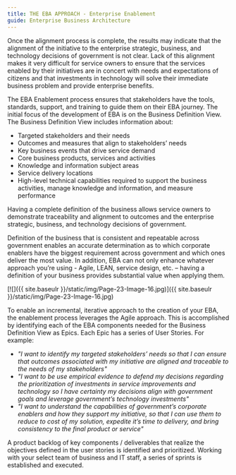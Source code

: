 ```yaml
---
title: THE EBA APPROACH - Enterprise Enablement
guide: Enterprise Business Architecture
---
```


Once the alignment process is complete, the results may indicate that the alignment of the initiative to the enterprise strategic, business, and technology decisions of government is not clear. Lack of this alignment makes it very difficult for service owners to ensure that the services enabled by their initiatives are in concert with needs and expectations of citizens and that investments in technology will solve their immediate business problem and provide enterprise benefits.

The EBA Enablement process ensures that stakeholders have the tools, standards, support, and training to guide them on their EBA journey. The initial focus of the development of EBA is on the Business Definition View. The Business Definition View includes information about:

* Targeted stakeholders and their needs
* Outcomes and measures that align to stakeholders’ needs
* Key business events that drive service demand
* Core business products, services and activities
* Knowledge and information subject areas
* Service delivery locations
* High-level technical capabilities required to support the business activities, manage knowledge and information, and measure performance

Having a complete definition of the business allows service owners to demonstrate traceability and alignment to outcomes and the enterprise strategic, business, and technology decisions of government.

Definition of the business that is consistent and repeatable across government enables an accurate determination as to which corporate enablers have the biggest requirement across government and which ones deliver the most value. In addition, EBA can not only enhance whatever approach you’re using - Agile, LEAN, service design, etc. – having a definition of your business provides substantial value when applying them.

[![]({{ site.baseulr }}/static/img/Page-23-Image-16.jpg)]({{ site.baseulr }}/static/img/Page-23-Image-16.jpg)

To enable an incremental, iterative approach to the creation of your EBA, the enablement process leverages the Agile approach. This is accomplished by identifying each of the EBA components needed for the Business Definition View as Epics. Each Epic has a series of User Stories. For example:

* _"I want to identify my targeted stakeholders’ needs so that I can ensure that outcomes associated with my initiative are aligned and traceable to the needs of my stakeholders"_
* _"I want to be use empirical evidence to defend my decisions regarding the prioritization of investments in service improvements and technology so I have certainty my decisions align with government goals and leverage government’s technology investments"_
* _"I want to understand the capabilities of government’s corporate enablers and how they support my initiative, so that I can use them to reduce to cost of my solution, expedite it’s time to delivery, and bring consistency to the final product or service"_

A product backlog of key components / deliverables that realize the objectives defined in the user stories is identified and prioritized. Working with your select team of business and IT staff, a series of sprints is established and executed.
